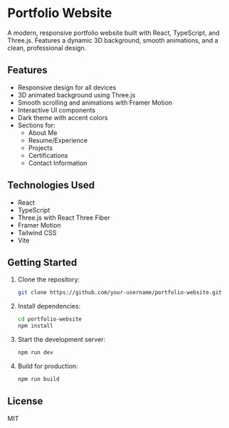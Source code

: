 # Portfolio Website

A modern, responsive portfolio website built with React, TypeScript, and Three.js. Features a dynamic 3D background, smooth animations, and a clean, professional design.

## Features

- Responsive design for all devices
- 3D animated background using Three.js
- Smooth scrolling and animations with Framer Motion
- Interactive UI components
- Dark theme with accent colors
- Sections for:
  - About Me
  - Resume/Experience
  - Projects
  - Certifications
  - Contact Information

## Technologies Used

- React
- TypeScript
- Three.js with React Three Fiber
- Framer Motion
- Tailwind CSS
- Vite

## Getting Started

1. Clone the repository:
   ```bash
   git clone https://github.com/your-username/portfolio-website.git
   ```

2. Install dependencies:
   ```bash
   cd portfolio-website
   npm install
   ```

3. Start the development server:
   ```bash
   npm run dev
   ```

4. Build for production:
   ```bash
   npm run build
   ```

## License

MIT